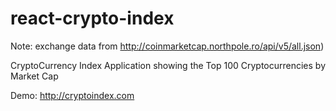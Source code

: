 # react-crypto-index

Note: exchange data from http://coinmarketcap.northpole.ro/api/v5/all.json)

CryptoCurrency Index Application showing the Top 100 Cryptocurrencies by Market Cap

Demo: http://cryptoindex.com

